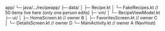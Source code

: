 app/
 └─ java/.../recipeapp/
     ├─ data/
     │   ├─ Recipe.kt
     │   └─ FakeRecipes.kt        // 50 items live here (only one person edits)
     ├─ vm/
     │   └─ RecipeViewModel.kt
     ├─ ui/
     │   ├─ HomeScreen.kt         // owner B
     │   ├─ FavoritesScreen.kt    // owner C
     │   └─ DetailsScreen.kt      // owner D
     └─ MainActivity.kt           // owner A (NavHost)
